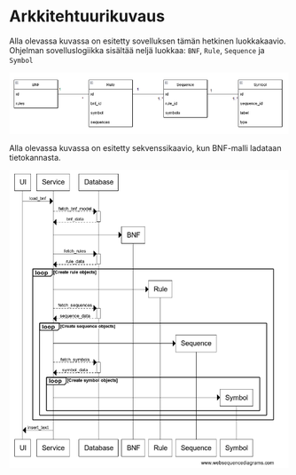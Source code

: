 # Arkkitehtuurikuvaus

Alla olevassa kuvassa on esitetty sovelluksen tämän hetkinen luokkakaavio. Ohjelman sovelluslogiikka sisältää neljä luokkaa: `BNF`, `Rule`, `Sequence` ja `Symbol`

![class diagram](./imgs/class_diagram.png)

Alla olevassa kuvassa on esitetty sekvenssikaavio, kun BNF-malli ladataan tietokannasta.

![sequence diagram](./imgs/sequence_diagram.png)